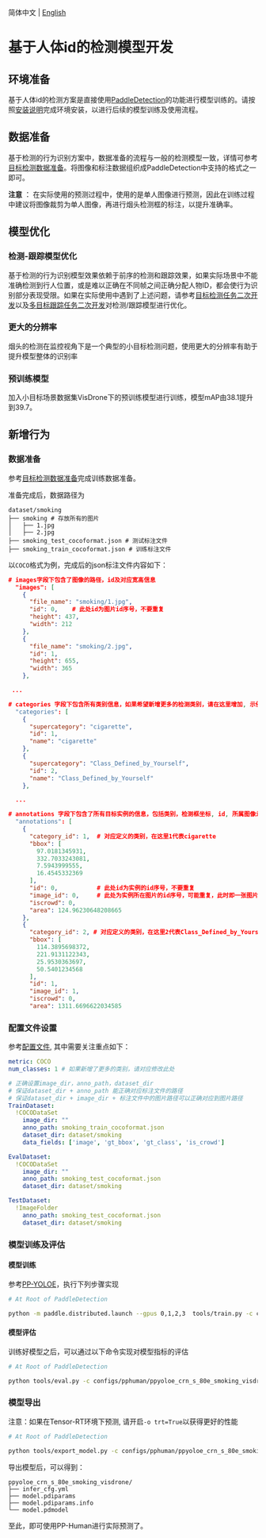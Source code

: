 简体中文 | [English](./idbased_det_en.md)

# 基于人体id的检测模型开发

## 环境准备

基于人体id的检测方案是直接使用[PaddleDetection](https://github.com/PaddlePaddle/PaddleDetection)的功能进行模型训练的。请按照[安装说明](https://github.com/PaddlePaddle/PaddleDetection/blob/develop/docs/tutorials/INSTALL_cn.md)完成环境安装，以进行后续的模型训练及使用流程。

## 数据准备
基于检测的行为识别方案中，数据准备的流程与一般的检测模型一致，详情可参考[目标检测数据准备](../../../tutorials/data/PrepareDetDataSet.md)。将图像和标注数据组织成PaddleDetection中支持的格式之一即可。

**注意** ： 在实际使用的预测过程中，使用的是单人图像进行预测，因此在训练过程中建议将图像裁剪为单人图像，再进行烟头检测框的标注，以提升准确率。


## 模型优化

### 检测-跟踪模型优化
基于检测的行为识别模型效果依赖于前序的检测和跟踪效果，如果实际场景中不能准确检测到行人位置，或是难以正确在不同帧之间正确分配人物ID，都会使行为识别部分表现受限。如果在实际使用中遇到了上述问题，请参考[目标检测任务二次开发](../detection.md)以及[多目标跟踪任务二次开发](../mot.md)对检测/跟踪模型进行优化。


### 更大的分辨率
烟头的检测在监控视角下是一个典型的小目标检测问题，使用更大的分辨率有助于提升模型整体的识别率

### 预训练模型
加入小目标场景数据集VisDrone下的预训练模型进行训练，模型mAP由38.1提升到39.7。

## 新增行为
### 数据准备
参考[目标检测数据准备](../../../tutorials/data/PrepareDetDataSet.md)完成训练数据准备。

准备完成后，数据路径为
```
dataset/smoking
├── smoking # 存放所有的图片
│   ├── 1.jpg
│   ├── 2.jpg
├── smoking_test_cocoformat.json # 测试标注文件
├── smoking_train_cocoformat.json # 训练标注文件
```

以`COCO`格式为例，完成后的json标注文件内容如下：

```json
# images字段下包含了图像的路径，id及对应宽高信息
  "images": [
    {
      "file_name": "smoking/1.jpg",
      "id": 0,    # 此处id为图片id序号，不要重复
      "height": 437,
      "width": 212
    },
    {
      "file_name": "smoking/2.jpg",
      "id": 1,
      "height": 655,
      "width": 365
    },

 ...

# categories 字段下包含所有类别信息，如果希望新增更多的检测类别，请在这里增加, 示例如下。
  "categories": [
    {
      "supercategory": "cigarette",
      "id": 1,
      "name": "cigarette"
    },
    {
      "supercategory": "Class_Defined_by_Yourself",
      "id": 2,
      "name": "Class_Defined_by_Yourself"
    },

  ...

# annotations 字段下包含了所有目标实例的信息，包括类别，检测框坐标, id, 所属图像id等信息
  "annotations": [
    {
      "category_id": 1,  # 对应定义的类别，在这里1代表cigarette
      "bbox": [
        97.0181345931,
        332.7033243081,
        7.5943999555,
        16.4545332369
      ],
      "id": 0,           # 此处id为实例的id序号，不要重复
      "image_id": 0,     # 此处为实例所在图片的id序号，可能重复，此时即一张图片上有多个实例对象
      "iscrowd": 0,
      "area": 124.96230648208665
    },
    {
      "category_id": 2, # 对应定义的类别，在这里2代表Class_Defined_by_Yourself
      "bbox": [
        114.3895698372,
        221.9131122343,
        25.9530363697,
        50.5401234568
      ],
      "id": 1,
      "image_id": 1,
      "iscrowd": 0,
      "area": 1311.6696622034585
```

### 配置文件设置
参考[配置文件](../../../../configs/pphuman/ppyoloe_crn_s_80e_smoking_visdrone.yml), 其中需要关注重点如下：

```yaml
metric: COCO
num_classes: 1 # 如果新增了更多的类别，请对应修改此处

# 正确设置image_dir，anno_path，dataset_dir
# 保证dataset_dir + anno_path 能正确对应标注文件的路径
# 保证dataset_dir + image_dir + 标注文件中的图片路径可以正确对应到图片路径
TrainDataset:
  !COCODataSet
    image_dir: ""
    anno_path: smoking_train_cocoformat.json
    dataset_dir: dataset/smoking
    data_fields: ['image', 'gt_bbox', 'gt_class', 'is_crowd']

EvalDataset:
  !COCODataSet
    image_dir: ""
    anno_path: smoking_test_cocoformat.json
    dataset_dir: dataset/smoking

TestDataset:
  !ImageFolder
    anno_path: smoking_test_cocoformat.json
    dataset_dir: dataset/smoking
```

### 模型训练及评估
#### 模型训练

参考[PP-YOLOE](../../../../configs/ppyoloe/README_cn.md)，执行下列步骤实现
```bash
# At Root of PaddleDetection

python -m paddle.distributed.launch --gpus 0,1,2,3  tools/train.py -c configs/pphuman/ppyoloe_crn_s_80e_smoking_visdrone.yml --eval
```

#### 模型评估

训练好模型之后，可以通过以下命令实现对模型指标的评估
```bash
# At Root of PaddleDetection

python tools/eval.py -c configs/pphuman/ppyoloe_crn_s_80e_smoking_visdrone.yml
```

### 模型导出
注意：如果在Tensor-RT环境下预测, 请开启`-o trt=True`以获得更好的性能
```bash
# At Root of PaddleDetection

python tools/export_model.py -c configs/pphuman/ppyoloe_crn_s_80e_smoking_visdrone.yml -o weights=output/ppyoloe_crn_s_80e_smoking_visdrone/best_model trt=True
```

导出模型后，可以得到：
```
ppyoloe_crn_s_80e_smoking_visdrone/
├── infer_cfg.yml
├── model.pdiparams
├── model.pdiparams.info
└── model.pdmodel
```

至此，即可使用PP-Human进行实际预测了。
